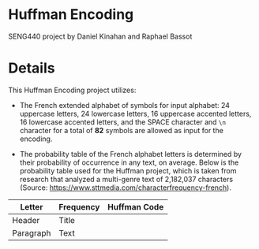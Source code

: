 # Huffman Encoding
SENG440 project by Daniel Kinahan and Raphael Bassot

# Details
This Huffman Encoding project utilizes:

- The French extended alphabet of symbols for input alphabet: 24 uppercase letters, 24 lowercase letters, 16 uppercase accented letters, 16 lowercase accented letters, and the SPACE character and `\n` character for a total of **82** symbols are allowed as input for the encoding.

- The probability table of the French alphabet letters is determined by their probability of occurrence in any text, on average. Below is the probability table used for the Huffman project, which is taken from research that analyzed a multi-genre text of 2,182,037 characters (Source: https://www.sttmedia.com/characterfrequency-french).

| Letter      | Frequency   | Huffman Code |
| ----------- | ----------- | ------------ |
| Header      | Title       | 
| Paragraph   | Text        |
